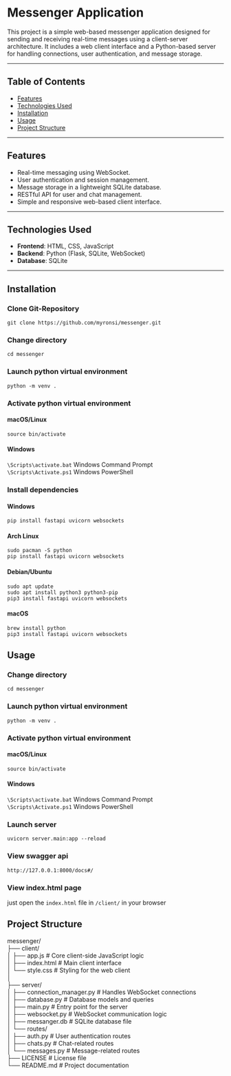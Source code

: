 # Messenger Application

This project is a simple web-based messenger application designed for sending and receiving real-time messages using a client-server architecture. It includes a web client interface and a Python-based server for handling connections, user authentication, and message storage.

---

## Table of Contents
- [Features](#features)
- [Technologies Used](#technologies-used)
- [Installation](#installation)
- [Usage](#usage)
- [Project Structure](#project-structure)

---

## Features
- Real-time messaging using WebSocket.
- User authentication and session management.
- Message storage in a lightweight SQLite database.
- RESTful API for user and chat management.
- Simple and responsive web-based client interface.

---

## Technologies Used
- **Frontend**: HTML, CSS, JavaScript
- **Backend**: Python (Flask, SQLite, WebSocket)
- **Database**: SQLite

---

## Installation

### Clone Git-Repository
`git clone https://github.com/myronsi/messenger.git`

### Change directory
`cd messenger`


### Launch python virtual environment
`python -m venv .`

### Activate python virtual environment
#### macOS/Linux
`source bin/activate`

#### Windows
`\Scripts\activate.bat`  Windows Command Prompt<br>
`\Scripts\Activate.ps1`  Windows PowerShell

### Install dependencies

#### Windows
`pip install fastapi uvicorn websockets`

#### Arch Linux
`sudo pacman -S python`<br>
`pip install fastapi uvicorn websockets`

#### Debian/Ubuntu
`sudo apt update`<br>
`sudo apt install python3 python3-pip`<br>
`pip3 install fastapi uvicorn websockets`

#### macOS
`brew install python`<br>
`pip3 install fastapi uvicorn websockets`

## Usage

### Change directory
`cd messenger`


### Launch python virtual environment
`python -m venv .`

### Activate python virtual environment
#### macOS/Linux
`source bin/activate`

#### Windows
`\Scripts\activate.bat`  Windows Command Prompt<br>
`\Scripts\Activate.ps1`  Windows PowerShell

### Launch server
`uvicorn server.main:app --reload`

### View swagger api
`http://127.0.0.1:8000/docs#/`

### View index.html page
just open the `index.html` file in `/client/` in your browser


## Project Structure
messenger/<br>
├── client/<br>
│   ├── app.js             # Core client-side JavaScript logic<br>
│   ├── index.html         # Main client interface<br>
│   └── style.css          # Styling for the web client<br>
│   <br>
├── server/<br>
│   ├── connection_manager.py  # Handles WebSocket connections<br>
│   ├── database.py            # Database models and queries<br>
│   ├── main.py                # Entry point for the server<br>
│   ├── websocket.py           # WebSocket communication logic<br>
│   ├── messanger.db           # SQLite database file<br>
│   └── routes/<br>
│       ├── auth.py            # User authentication routes<br>
│       ├── chats.py           # Chat-related routes<br>
│       └── messages.py        # Message-related routes<br>
├── LICENSE                 # License file<br>
└── README.md               # Project documentation<br>
 

